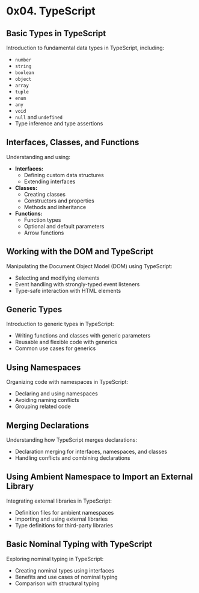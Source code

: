 # 0x04. TypeScript

## Basic Types in TypeScript

Introduction to fundamental data types in TypeScript, including:
- `number`
- `string`
- `boolean`
- `object`
- `array`
- `tuple`
- `enum`
- `any`
- `void`
- `null` and `undefined`
- Type inference and type assertions

## Interfaces, Classes, and Functions

Understanding and using:
- **Interfaces:**
  - Defining custom data structures
  - Extending interfaces
- **Classes:**
  - Creating classes
  - Constructors and properties
  - Methods and inheritance
- **Functions:**
  - Function types
  - Optional and default parameters
  - Arrow functions

## Working with the DOM and TypeScript

Manipulating the Document Object Model (DOM) using TypeScript:
- Selecting and modifying elements
- Event handling with strongly-typed event listeners
- Type-safe interaction with HTML elements

## Generic Types

Introduction to generic types in TypeScript:
- Writing functions and classes with generic parameters
- Reusable and flexible code with generics
- Common use cases for generics

## Using Namespaces

Organizing code with namespaces in TypeScript:
- Declaring and using namespaces
- Avoiding naming conflicts
- Grouping related code

## Merging Declarations

Understanding how TypeScript merges declarations:
- Declaration merging for interfaces, namespaces, and classes
- Handling conflicts and combining declarations

## Using Ambient Namespace to Import an External Library

Integrating external libraries in TypeScript:
- Definition files for ambient namespaces
- Importing and using external libraries
- Type definitions for third-party libraries

## Basic Nominal Typing with TypeScript

Exploring nominal typing in TypeScript:
- Creating nominal types using interfaces
- Benefits and use cases of nominal typing
- Comparison with structural typing